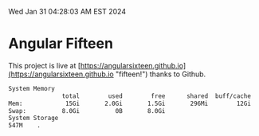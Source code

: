 Wed Jan 31 04:28:03 AM EST 2024

# Angular Fifteen


This project is live at [https://angularsixteen.github.io](https://angularsixteen.github.io "fifteen!") thanks to Github.

```bash
System Memory
               total        used        free      shared  buff/cache   available
Mem:            15Gi       2.0Gi       1.5Gi       296Mi        12Gi        13Gi
Swap:          8.0Gi          0B       8.0Gi
System Storage
547M	.
```
